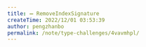 ```yaml
---
title: ➖ RemoveIndexSignature
createTime: 2022/12/01 03:53:39
author: pengzhanbo
permalink: /note/type-challenges/4vavmhpl/
---
```

